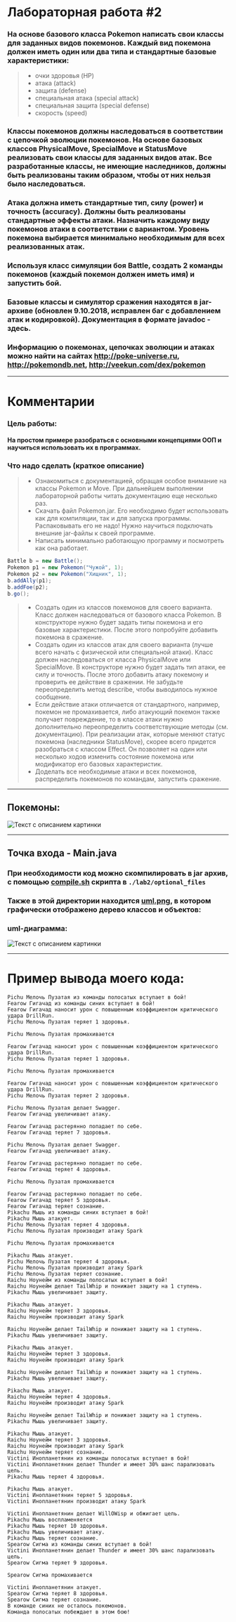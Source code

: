 # Лабораторная работа #2
### На основе базового класса Pokemon написать свои классы для заданных видов покемонов. Каждый вид покемона должен иметь один или два типа и стандартные базовые характеристики:

> - очки здоровья (HP)
> - атака (attack)
> - защита (defense)
> - специальная атака (special attack)
> - специальная защита (special defense)
> - скорость (speed)
### Классы покемонов должны наследоваться в соответствии с цепочкой эволюции покемонов. На основе базовых классов PhysicalMove, SpecialMove и StatusMove реализовать свои классы для заданных видов атак. Все разработанные классы, не имеющие наследников, должны быть реализованы таким образом, чтобы от них нельзя было наследоваться.

### Атака должна иметь стандартные тип, силу (power) и точность (accuracy). Должны быть реализованы стандартные эффекты атаки. Назначить каждому виду покемонов атаки в соответствии с вариантом. Уровень покемона выбирается минимально необходимым для всех реализованных атак.

### Используя класс симуляции боя Battle, создать 2 команды покемонов (каждый покемон должен иметь имя) и запустить бой.

### Базовые классы и симулятор сражения находятся в jar-архиве (обновлен 9.10.2018, исправлен баг с добавлением атак и кодировкой). Документация в формате javadoc - здесь.

### Информацию о покемонах, цепочках эволюции и атаках можно найти на сайтах http://poke-universe.ru, http://pokemondb.net, http://veekun.com/dex/pokemon
---
# Комментарии
### Цель работы:
#### На простом примере разобраться с основными концепциями ООП и научиться использовать их в программах.

### Что надо сделать (краткое описание)

> - Ознакомиться с документацией, обращая особое внимание на классы Pokemon и Move. При дальнейшем выполнении лабораторной работы читать документацию еще несколько раз.
> - Скачать файл Pokemon.jar. Его необходимо будет использовать как для компиляции, так и для запуска программы. Распаковывать его не надо! Нужно научиться подключать внешние jar-файлы к своей программе.
> - Написать минимально работающую программу и посмотреть как она работает.
```java
Battle b = new Battle();
Pokemon p1 = new Pokemon("Чужой", 1);
Pokemon p2 = new Pokemon("Хищник", 1);
b.addAlly(p1);
b.addFoe(p2);
b.go();
```
> - Создать один из классов покемонов для своего варианта. Класс должен наследоваться от базового класса Pokemon. В конструкторе нужно будет задать типы покемона и его базовые характеристики. После этого попробуйте добавить покемона в сражение.
> - Создать один из классов атак для своего варианта (лучше всего начать с физической или специальной атаки). Класс должен наследоваться от класса PhysicalMove или SpecialMove. В конструкторе нужно будет задать тип атаки, ее силу и точность. После этого добавить атаку покемону и проверить ее действие в сражении. Не забудьте переопределить метод describe, чтобы выводилось нужное сообщение.
> - Если действие атаки отличается от стандартного, например, покемон не промахивается, либо атакующий покемон также получает повреждение, то в классе атаки нужно дополнительно переопределить соответствующие методы (см. документацию). При реализации атак, которые меняют статус покемона (наследники StatusMove), скорее всего придется разобраться с классом Effect. Он позволяет на один или несколько ходов изменить состояние покемона или модификатор его базовых характеристик.
> - Доделать все необходимые атаки и всех покемонов, распределить покемонов по командам, запустить сражение.
---
## Покемоны:

<image src="./lab2/optional_files/photos/pokemons.png" alt="Текст с описанием картинки">

---
## Точка входа - Main.java
### При необходимости код можно скомпилировать в jar архив, с помощью [compile.sh](./lab2/compile.sh) скрипта в ```./lab2/optional_files```
### Также в этой директории находится [uml.png](./lab2/optional_files/uml.png), в котором графически отображено дерево классов и объектов:
### uml-диаграмма:
<image src="./lab2/optional_files/uml.png" alt="Текст с описанием картинки">

---
# Пример вывода моего кода:
```
Pichu Мелочь Пузатая из команды полосатых вступает в бой!
Fearow Гигачад из команды синих вступает в бой!
Fearow Гигачад наносит урон с повышенным коэффициентом критического удара DrillRun. 
Pichu Мелочь Пузатая теряет 1 здоровья.

Pichu Мелочь Пузатая промахивается

Fearow Гигачад наносит урон с повышенным коэффициентом критического удара DrillRun. 
Pichu Мелочь Пузатая теряет 1 здоровья.

Pichu Мелочь Пузатая промахивается

Fearow Гигачад наносит урон с повышенным коэффициентом критического удара DrillRun. 
Pichu Мелочь Пузатая теряет 2 здоровья.

Pichu Мелочь Пузатая делает Swagger. 
Fearow Гигачад увеличивает атаку.

Fearow Гигачад растерянно попадает по себе. 
Fearow Гигачад теряет 7 здоровья.

Pichu Мелочь Пузатая делает Swagger. 
Fearow Гигачад увеличивает атаку.

Fearow Гигачад растерянно попадает по себе. 
Fearow Гигачад теряет 4 здоровья.

Pichu Мелочь Пузатая промахивается

Fearow Гигачад растерянно попадает по себе. 
Fearow Гигачад теряет 5 здоровья.
Fearow Гигачад теряет сознание.
Pikachu Мышь из команды синих вступает в бой!
Pikachu Мышь атакует. 
Pichu Мелочь Пузатая теряет 4 здоровья.
Pichu Мелочь Пузатая производит атаку Spark

Pichu Мелочь Пузатая промахивается

Pikachu Мышь атакует. 
Pichu Мелочь Пузатая теряет 4 здоровья.
Pichu Мелочь Пузатая производит атаку Spark
Pichu Мелочь Пузатая теряет сознание.
Raichu Ноунейм из команды полосатых вступает в бой!
Raichu Ноунейм делает TailWhip и понижает защиту на 1 ступень. 
Pikachu Мышь увеличивает защиту.

Pikachu Мышь атакует. 
Raichu Ноунейм теряет 3 здоровья.
Raichu Ноунейм производит атаку Spark

Raichu Ноунейм делает TailWhip и понижает защиту на 1 ступень. 
Pikachu Мышь увеличивает защиту.

Pikachu Мышь атакует. 
Raichu Ноунейм теряет 3 здоровья.
Raichu Ноунейм производит атаку Spark

Raichu Ноунейм делает TailWhip и понижает защиту на 1 ступень. 
Pikachu Мышь увеличивает защиту.

Pikachu Мышь атакует. 
Raichu Ноунейм теряет 4 здоровья.
Raichu Ноунейм производит атаку Spark

Raichu Ноунейм делает TailWhip и понижает защиту на 1 ступень. 
Pikachu Мышь увеличивает защиту.

Pikachu Мышь атакует. 
Raichu Ноунейм теряет 3 здоровья.
Raichu Ноунейм производит атаку Spark
Raichu Ноунейм теряет сознание.
Victini Инопланетянин из команды полосатых вступает в бой!
Victini Инопланетянин делает Thunder и имеет 30% шанс парализовать цель. 
Pikachu Мышь теряет 4 здоровья.

Pikachu Мышь атакует. 
Victini Инопланетянин теряет 5 здоровья.
Victini Инопланетянин производит атаку Spark

Victini Инопланетянин делает WillOWisp и обжигает цель. 
Pikachu Мышь воспламеняется
Pikachu Мышь теряет 10 здоровья.
Pikachu Мышь увеличивает атаку.
Pikachu Мышь теряет сознание.
Spearow Сигма из команды синих вступает в бой!
Victini Инопланетянин делает Thunder и имеет 30% шанс парализовать цель. 
Spearow Сигма теряет 9 здоровья.

Spearow Сигма промахивается

Victini Инопланетянин атакует. 
Spearow Сигма теряет 8 здоровья.
Spearow Сигма теряет сознание.
В команде синих не осталось покемонов.
Команда полосатых побеждает в этом бою!
```